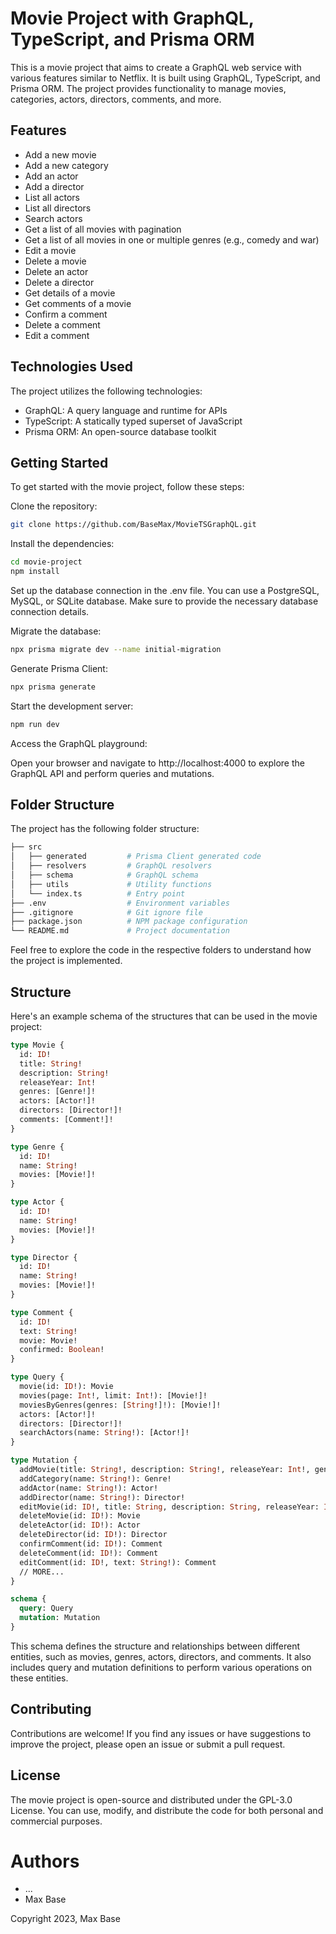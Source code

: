 # Movie Project with GraphQL, TypeScript, and Prisma ORM

This is a movie project that aims to create a GraphQL web service with various features similar to Netflix. It is built using GraphQL, TypeScript, and Prisma ORM. The project provides functionality to manage movies, categories, actors, directors, comments, and more.

## Features
- Add a new movie
- Add a new category
- Add an actor
- Add a director
- List all actors
- List all directors
- Search actors
- Get a list of all movies with pagination
- Get a list of all movies in one or multiple genres (e.g., comedy and war)
- Edit a movie
- Delete a movie
- Delete an actor
- Delete a director
- Get details of a movie
- Get comments of a movie
- Confirm a comment
- Delete a comment
- Edit a comment

## Technologies Used

The project utilizes the following technologies:

- GraphQL: A query language and runtime for APIs
- TypeScript: A statically typed superset of JavaScript
- Prisma ORM: An open-source database toolkit

## Getting Started

To get started with the movie project, follow these steps:

Clone the repository:

```bash
git clone https://github.com/BaseMax/MovieTSGraphQL.git
```

Install the dependencies:

```bash
cd movie-project
npm install
```

Set up the database connection in the .env file. You can use a PostgreSQL, MySQL, or SQLite database. Make sure to provide the necessary database connection details.

Migrate the database:

```bash
npx prisma migrate dev --name initial-migration
```

Generate Prisma Client:

```bash
npx prisma generate
```

Start the development server:

```bash
npm run dev
```

Access the GraphQL playground:

Open your browser and navigate to http://localhost:4000 to explore the GraphQL API and perform queries and mutations.

## Folder Structure

The project has the following folder structure:

```bash
├── src
│   ├── generated         # Prisma Client generated code
│   ├── resolvers         # GraphQL resolvers
│   ├── schema            # GraphQL schema
│   ├── utils             # Utility functions
│   └── index.ts          # Entry point
├── .env                  # Environment variables
├── .gitignore            # Git ignore file
├── package.json          # NPM package configuration
└── README.md             # Project documentation
```

Feel free to explore the code in the respective folders to understand how the project is implemented.

## Structure

Here's an example schema of the structures that can be used in the movie project:

```graphql
type Movie {
  id: ID!
  title: String!
  description: String!
  releaseYear: Int!
  genres: [Genre!]!
  actors: [Actor!]!
  directors: [Director!]!
  comments: [Comment!]!
}

type Genre {
  id: ID!
  name: String!
  movies: [Movie!]!
}

type Actor {
  id: ID!
  name: String!
  movies: [Movie!]!
}

type Director {
  id: ID!
  name: String!
  movies: [Movie!]!
}

type Comment {
  id: ID!
  text: String!
  movie: Movie!
  confirmed: Boolean!
}

type Query {
  movie(id: ID!): Movie
  movies(page: Int!, limit: Int!): [Movie!]!
  moviesByGenres(genres: [String!]!): [Movie!]!
  actors: [Actor!]!
  directors: [Director!]!
  searchActors(name: String!): [Actor!]!
}

type Mutation {
  addMovie(title: String!, description: String!, releaseYear: Int!, genres: [String!]!, actors: [ID!]!, directors: [ID!]!): Movie!
  addCategory(name: String!): Genre!
  addActor(name: String!): Actor!
  addDirector(name: String!): Director!
  editMovie(id: ID!, title: String, description: String, releaseYear: Int, genres: [String], actors: [ID], directors: [ID]): Movie!
  deleteMovie(id: ID!): Movie
  deleteActor(id: ID!): Actor
  deleteDirector(id: ID!): Director
  confirmComment(id: ID!): Comment
  deleteComment(id: ID!): Comment
  editComment(id: ID!, text: String!): Comment
  // MORE...
}

schema {
  query: Query
  mutation: Mutation
}
```

This schema defines the structure and relationships between different entities, such as movies, genres, actors, directors, and comments. It also includes query and mutation definitions to perform various operations on these entities.

## Contributing

Contributions are welcome! If you find any issues or have suggestions to improve the project, please open an issue or submit a pull request.

## License

The movie project is open-source and distributed under the GPL-3.0 License. You can use, modify, and distribute the code for both personal and commercial purposes.

# Authors

- ...
- Max Base

Copyright 2023, Max Base

